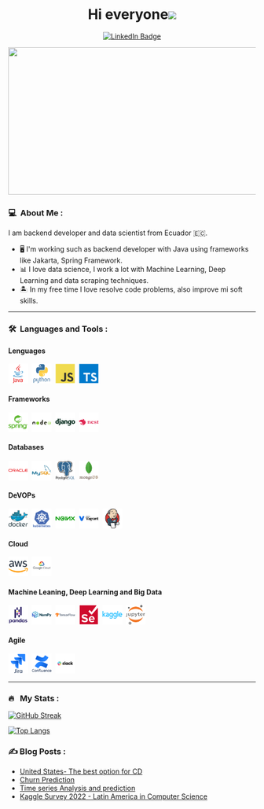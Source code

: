 <h1 align="center">Hi everyone<img src="https://media.giphy.com/media/hvRJCLFzcasrR4ia7z/giphy.gif" width="40"></h1>
<p align="center">
<a href="https://www.linkedin.com/in/bryam-vega/"><img src="https://img.shields.io/badge/LinkedIn-blue?style=for-the-badge&logo=linkedin&logoColor=white" alt="LinkedIn Badge"></a>
</p>
<p align="center"><img src="https://media.giphy.com/media/dWesBcTLavkZuG35MI/giphy.gif" width="600" height="300"  /></p>

### 💻 &nbsp;About Me :

I am backend developer and data scientist from Ecuador 🇪🇨.

- 🖥️ I'm working such as backend developer  with Java using frameworks like Jakarta, Spring Framework.
- 📊 I love data science, I work a lot with Machine Learning, Deep Learning and data scraping techniques.
- 🏝 In my free time I love resolve code problems, also improve mi soft skills.

---

### 🛠 &nbsp;Languages and Tools :

#### Lenguages
<p>
<img src="https://github.com/devicons/devicon/blob/master/icons/java/java-original-wordmark.svg" title="Java" alt="Java" width="40" height="40"/>&nbsp;
<img src="https://github.com/devicons/devicon/blob/master/icons/python/python-original-wordmark.svg" title="Python" alt="Python" width="40" height="40"/>&nbsp;
<img src="https://github.com/devicons/devicon/blob/master/icons/javascript/javascript-original.svg" title="JavaScript" alt="JavaScript" width="40" height="40"/>&nbsp;
<img src="https://github.com/devicons/devicon/blob/master/icons/typescript/typescript-original.svg" title="Typescript" alt="Typescript" width="40" height="40"/>&nbsp;
</p>

#### Frameworks

<p>
<img src="https://github.com/devicons/devicon/blob/master/icons/spring/spring-original-wordmark.svg" title="Spring" alt="Spring" width="40" height="40"/>&nbsp;
<img src="https://github.com/devicons/devicon/blob/master/icons/nodejs/nodejs-original-wordmark.svg" title="NodeJS" alt="NodeJS" width="40" height="40"/>&nbsp;
<img src="https://github.com/devicons/devicon/blob/master/icons/django/django-plain-wordmark.svg" title="Django" alt="Django" width="40" height="40"/>&nbsp;
<img src="https://github.com/devicons/devicon/blob/master/icons/nestjs/nestjs-plain-wordmark.svg" title="NestJs" alt="NestJs" width="40" height="40"/>&nbsp;
</p>

#### Databases

<p>
<img src="https://github.com/devicons/devicon/blob/master/icons/oracle/oracle-original.svg" title="Oracle"  alt="Oracle" width="40" height="40"/>&nbsp;
<img src="https://github.com/devicons/devicon/blob/master/icons/mysql/mysql-original-wordmark.svg" title="MySQL"  alt="MySQL" width="40" height="40"/>&nbsp;
<img src="https://github.com/devicons/devicon/blob/master/icons/postgresql/postgresql-original-wordmark.svg" title="PostgreSQL"  alt="PostgreSQL" width="40" height="40"/>&nbsp;
<img src="https://github.com/devicons/devicon/blob/master/icons/mongodb/mongodb-original-wordmark.svg" title="MongoDB"  alt="MongoDB" width="40" height="40"/>&nbsp;
</p>

#### DeVOPs

<p>
<img src="https://github.com/devicons/devicon/blob/master/icons/docker/docker-original-wordmark.svg" title="Docker"  alt="Docker" width="40" height="40"/>&nbsp;
<img src="https://github.com/devicons/devicon/blob/master/icons/kubernetes/kubernetes-plain-wordmark.svg" title="Kubernetes"  alt="Kubernetes" width="40" height="40"/>&nbsp;
<img src="https://github.com/devicons/devicon/blob/master/icons/nginx/nginx-original.svg" title="Nginx"  alt="Nginx" width="40" height="40"/>&nbsp;
<img src="https://github.com/devicons/devicon/blob/master/icons/vagrant/vagrant-original-wordmark.svg" title="Vagrant"  alt="Vagrant" width="40" height="40"/>&nbsp;
<img src="https://github.com/devicons/devicon/blob/master/icons/jenkins/jenkins-original.svg" title="Jenkins"  alt="Jenkins" width="40" height="40"/>&nbsp;
</p>

#### Cloud

<p>
<img src="https://github.com/devicons/devicon/blob/master/icons/amazonwebservices/amazonwebservices-original-wordmark.svg" title="aws"  alt="aws" width="40" height="40"/>&nbsp;
<img src="https://github.com/devicons/devicon/blob/master/icons/googlecloud/googlecloud-original-wordmark.svg" title="gc"  alt="gc" width="40" height="40"/>&nbsp;
</p>

#### Machine Leaning, Deep Learning and Big Data

<p>
<img src="https://github.com/devicons/devicon/blob/master/icons/pandas/pandas-original-wordmark.svg" title="Pandas"  alt="Pandas" width="40" height="40"/>&nbsp;
<img src="https://github.com/devicons/devicon/blob/master/icons/numpy/numpy-original-wordmark.svg" title="Numpy"  alt="Numpy" width="40" height="40"/>&nbsp;
<img src="https://github.com/devicons/devicon/blob/master/icons/tensorflow/tensorflow-original-wordmark.svg" title="Tensorflow"  alt="Tensorflow" width="40" height="40"/>&nbsp;
<img src="https://github.com/devicons/devicon/blob/master/icons/selenium/selenium-original.svg" title="Selenium"  alt="Selenium" width="40" height="40"/>&nbsp;
<img src="https://github.com/devicons/devicon/blob/master/icons/kaggle/kaggle-original-wordmark.svg" title="Kaggle"  alt="Kaggle" width="40" height="40"/>&nbsp;
<img src="https://github.com/devicons/devicon/blob/master/icons/jupyter/jupyter-original-wordmark.svg" title="Jupyter"  alt="Jupyter" width="40" height="40"/>&nbsp;

</p>

#### Agile

<p>
<img src="https://github.com/devicons/devicon/blob/master/icons/jira/jira-original-wordmark.svg" title="Jira"  alt="Jira" width="40" height="40"/>&nbsp;
<img src="https://github.com/devicons/devicon/blob/master/icons/confluence/confluence-original-wordmark.svg" title="Confluence"  alt="Confluence" width="40" height="40"/>&nbsp;
<img src="https://github.com/devicons/devicon/blob/master/icons/slack/slack-original-wordmark.svg" title="Slack"  alt="Slack" width="40" height="40"/>&nbsp;
</p>

----

### 🔥 &nbsp; My Stats :

[![GitHub Streak](http://github-readme-streak-stats.herokuapp.com?user=bvegaM&hide_border=true&date_format=M%20j%5B%2C%20Y%5D&background=FFFFFF&stroke=22DDD3&ring=2FD5DD&border=DD2727&fire=2DDD6A&currStreakNum=71DD46&sideNums=34DD2B&currStreakLabel=57DD9E)](https://git.io/streak-stats)

[![Top Langs](https://github-readme-stats.vercel.app/api/top-langs/?username=bvegaM&layout=compact)](https://github.com/anuraghazra/github-readme-stats)

### ✍️ Blog Posts : 

- [United States- The best option for CD](https://www.kaggle.com/code/vegabryam/estados-unidos-la-mejor-opci-n-para-cd/notebook)
- [Churn Prediction](https://www.kaggle.com/code/vegabryam/customer-churn-prediction)
- [Time series Analysis and prediction](https://www.kaggle.com/code/vegabryam/sunspots-time-series)
- [Kaggle Survey 2022 - Latin America in Computer Science](https://www.kaggle.com/code/vegabryam/latin-america-in-computer-science)

